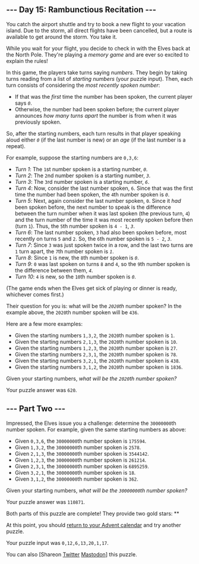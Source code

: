 \--- Day 15: Rambunctious Recitation ---
----------

You catch the airport shuttle and try to book a new flight to your vacation island. Due to the storm, all direct flights have been cancelled, but a route is available to get around the storm. You take it.

While you wait for your flight, you decide to check in with the Elves back at the North Pole. They're playing a *memory game* and are ever so excited to explain the rules!

In this game, the players take turns saying *numbers*. They begin by taking turns reading from a list of *starting numbers* (your puzzle input). Then, each turn consists of considering the *most recently spoken number*:

* If that was the *first* time the number has been spoken, the current player says *`0`*.
* Otherwise, the number had been spoken before; the current player announces *how many turns apart* the number is from when it was previously spoken.

So, after the starting numbers, each turn results in that player speaking aloud either *`0`* (if the last number is new) or an *age* (if the last number is a repeat).

For example, suppose the starting numbers are `0,3,6`:

* *Turn 1*: The `1`st number spoken is a starting number, *`0`*.
* *Turn 2*: The `2`nd number spoken is a starting number, *`3`*.
* *Turn 3*: The `3`rd number spoken is a starting number, *`6`*.
* *Turn 4*: Now, consider the last number spoken, `6`. Since that was the first time the number had been spoken, the `4`th number spoken is *`0`*.
* *Turn 5*: Next, again consider the last number spoken, `0`. Since it *had* been spoken before, the next number to speak is the difference between the turn number when it was last spoken (the previous turn, `4`) and the turn number of the time it was most recently spoken before then (turn `1`). Thus, the `5`th number spoken is `4 - 1`, *`3`*.
* *Turn 6*: The last number spoken, `3` had also been spoken before, most recently on turns `5` and `2`. So, the `6`th number spoken is `5 - 2`, *`3`*.
* *Turn 7*: Since `3` was just spoken twice in a row, and the last two turns are `1` turn apart, the `7`th number spoken is *`1`*.
* *Turn 8*: Since `1` is new, the `8`th number spoken is *`0`*.
* *Turn 9*: `0` was last spoken on turns `8` and `4`, so the `9`th number spoken is the difference between them, *`4`*.
* *Turn 10*: `4` is new, so the `10`th number spoken is *`0`*.

(The game ends when the Elves get sick of playing or dinner is ready, whichever comes first.)

Their question for you is: what will be the *`2020`th* number spoken? In the example above, the `2020`th number spoken will be `436`.

Here are a few more examples:

* Given the starting numbers `1,3,2`, the `2020`th number spoken is `1`.
* Given the starting numbers `2,1,3`, the `2020`th number spoken is `10`.
* Given the starting numbers `1,2,3`, the `2020`th number spoken is `27`.
* Given the starting numbers `2,3,1`, the `2020`th number spoken is `78`.
* Given the starting numbers `3,2,1`, the `2020`th number spoken is `438`.
* Given the starting numbers `3,1,2`, the `2020`th number spoken is `1836`.

Given your starting numbers, *what will be the `2020`th number spoken?*

Your puzzle answer was `620`.

\--- Part Two ---
----------

Impressed, the Elves issue you a challenge: determine the `30000000`th number spoken. For example, given the same starting numbers as above:

* Given `0,3,6`, the `30000000`th number spoken is `175594`.
* Given `1,3,2`, the `30000000`th number spoken is `2578`.
* Given `2,1,3`, the `30000000`th number spoken is `3544142`.
* Given `1,2,3`, the `30000000`th number spoken is `261214`.
* Given `2,3,1`, the `30000000`th number spoken is `6895259`.
* Given `3,2,1`, the `30000000`th number spoken is `18`.
* Given `3,1,2`, the `30000000`th number spoken is `362`.

Given your starting numbers, *what will be the `30000000`th number spoken?*

Your puzzle answer was `110871`.

Both parts of this puzzle are complete! They provide two gold stars: \*\*

At this point, you should [return to your Advent calendar](/2020) and try another puzzle.

Your puzzle input was `0,12,6,13,20,1,17`.

You can also [Shareon [Twitter](https://twitter.com/intent/tweet?text=I%27ve+completed+%22Rambunctious+Recitation%22+%2D+Day+15+%2D+Advent+of+Code+2020&url=https%3A%2F%2Fadventofcode%2Ecom%2F2020%2Fday%2F15&related=ericwastl&hashtags=AdventOfCode) [Mastodon](javascript:void(0);)] this puzzle.